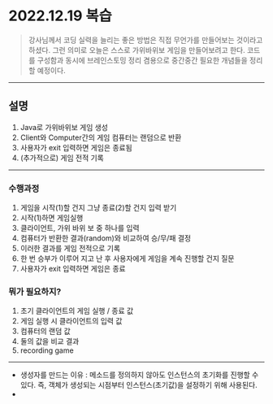 # 2022.12.19 복습
> 강사님께서 코딩 실력을 늘리는 좋은 방법은 직접 무언가를 만들어보는 것이라고 하셨다.
> 그런 의미로 오늘은 스스로 가위바위보 게임을 만들어보려고 한다. 코드를 구성함과 동시에 브레인스토밍 정리 겸용으로 중간중간 필요한 개념들을 정리할 예정이다.

---


## 설명
1. Java로 가위바위보 게임 생성
2. Client와 Computer간의 게임 컴퓨터는 랜덤으로 반환
3. 사용자가 exit 입력하면 게임은 종료됨
4. (추가적으로) 게임 전적 기록

---
   

### 수행과정
1. 게임을 시작(1)할 건지 그냥 종료(2)할 건지 입력 받기
2. 시작(1)하면 게임실행 
3. 클라이언트, 가위 바위 보 중 하나를 입력 
4. 컴퓨터가 반환한 결과(random)와 비교하여 승/무/패 결정 
5. 이러한 결과를 게임 전적으로 기록
6. 한 번 승부가 이루어 지고 난 후 사용자에게 게임을 계속 진행할 건지 질문
7. 사용자가 exit 입력하면 게임은 종료 

### 뭐가 필요하지?
1. 초기 클라이언트의 게임 실행 / 종료 값
2. 게임 실행 시 클라이언트의 입력 값
3. 컴퓨터의 랜덤 값
4. 둘의 값을 비교 결과
5. recording game 












--- 



- 생성자를 만드는 이유 : 메소드를 정의하지 않아도 인스턴스의 초기화를 진행할 수 있다.
  즉, 객체가 생성되는 시점부터 인스턴스(초기값)을 설정하기 위해 사용된다.
- 
